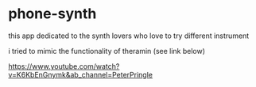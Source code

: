 # phone-synth

this app dedicated to the synth lovers who love to try different instrument

i tried to mimic the functionality of theramin (see link below)

https://www.youtube.com/watch?v=K6KbEnGnymk&ab_channel=PeterPringle
